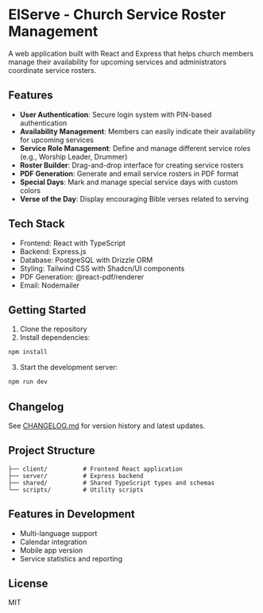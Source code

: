
# ElServe - Church Service Roster Management

A web application built with React and Express that helps church members manage their availability for upcoming services and administrators coordinate service rosters.

## Features

- **User Authentication**: Secure login system with PIN-based authentication
- **Availability Management**: Members can easily indicate their availability for upcoming services
- **Service Role Management**: Define and manage different service roles (e.g., Worship Leader, Drummer)
- **Roster Builder**: Drag-and-drop interface for creating service rosters
- **PDF Generation**: Generate and email service rosters in PDF format
- **Special Days**: Mark and manage special service days with custom colors
- **Verse of the Day**: Display encouraging Bible verses related to serving

## Tech Stack

- Frontend: React with TypeScript
- Backend: Express.js
- Database: PostgreSQL with Drizzle ORM
- Styling: Tailwind CSS with Shadcn/UI components
- PDF Generation: @react-pdf/renderer
- Email: Nodemailer

## Getting Started

1. Clone the repository
2. Install dependencies:
```bash
npm install
```
3. Start the development server:
```bash
npm run dev
```

## Changelog

See [CHANGELOG.md](CHANGELOG.md) for version history and latest updates.

## Project Structure

```
├── client/          # Frontend React application
├── server/          # Express backend
├── shared/          # Shared TypeScript types and schemas
└── scripts/         # Utility scripts
```

## Features in Development

- Multi-language support
- Calendar integration
- Mobile app version
- Service statistics and reporting

## License

MIT
